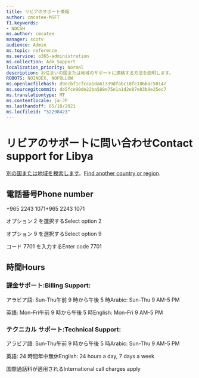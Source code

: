 ```yaml
---
title: リビアのサポート情報
author: cmcatee-MSFT
f1.keywords:
- NOCSH
ms.author: cmcatee
manager: scotv
audience: Admin
ms.topic: reference
ms.service: o365-administration
ms.collection: Adm_Support
localization_priority: Normal
description: お住まいの国または地域のサポートに連絡する方法を説明します。
ROBOTS: NOINDEX, NOFOLLOW
ms.openlocfilehash: d9ecbf1cfcca1da61339dfabc18fe186bac50147
ms.sourcegitcommit: de5fce90de22ba588e75e1a1d2e87e03b9e25ec7
ms.translationtype: MT
ms.contentlocale: ja-JP
ms.lasthandoff: 05/10/2021
ms.locfileid: "52298423"
---
```

# <a name="contact-support-for-libya"></a><span data-ttu-id="03353-103">リビアのサポートに問い合わせ</span><span class="sxs-lookup"><span data-stu-id="03353-103">Contact support for Libya</span></span>

<span data-ttu-id="03353-104">[別の国または地域を検索します](../../business-video/get-help-support.md)。</span><span class="sxs-lookup"><span data-stu-id="03353-104">[Find another country or region](../../business-video/get-help-support.md).</span></span>

## <a name="phone-number"></a><span data-ttu-id="03353-105">電話番号</span><span class="sxs-lookup"><span data-stu-id="03353-105">Phone number</span></span>
<span data-ttu-id="03353-106">+965 2243 1071</span><span class="sxs-lookup"><span data-stu-id="03353-106">+965 2243 1071</span></span>

<span data-ttu-id="03353-107">オプション 2 を選択する</span><span class="sxs-lookup"><span data-stu-id="03353-107">Select option 2</span></span>

<span data-ttu-id="03353-108">オプション 9 を選択する</span><span class="sxs-lookup"><span data-stu-id="03353-108">Select option 9</span></span>

<span data-ttu-id="03353-109">コード 7701 を入力する</span><span class="sxs-lookup"><span data-stu-id="03353-109">Enter code 7701</span></span>

## <a name="hours"></a><span data-ttu-id="03353-110">時間</span><span class="sxs-lookup"><span data-stu-id="03353-110">Hours</span></span>
### <a name="billing-support"></a><span data-ttu-id="03353-111">課金サポート:</span><span class="sxs-lookup"><span data-stu-id="03353-111">Billing Support:</span></span>

<span data-ttu-id="03353-112">アラビア語: Sun-Thu午前 9 時から午後 5 時</span><span class="sxs-lookup"><span data-stu-id="03353-112">Arabic: Sun-Thu 9 AM-5 PM</span></span>

<span data-ttu-id="03353-113">英語: Mon-Fri午前 9 時から午後 5 時</span><span class="sxs-lookup"><span data-stu-id="03353-113">English: Mon-Fri 9 AM-5 PM</span></span>

### <a name="technical-support"></a><span data-ttu-id="03353-114">テクニカル サポート:</span><span class="sxs-lookup"><span data-stu-id="03353-114">Technical Support:</span></span>

<span data-ttu-id="03353-115">アラビア語: Sun-Thu午前 9 時から午後 5 時</span><span class="sxs-lookup"><span data-stu-id="03353-115">Arabic: Sun-Thu 9 AM-5 PM</span></span>

<span data-ttu-id="03353-116">英語: 24 時間年中無休</span><span class="sxs-lookup"><span data-stu-id="03353-116">English: 24 hours a day, 7 days a week</span></span>

<span data-ttu-id="03353-117">国際通話料が適用される</span><span class="sxs-lookup"><span data-stu-id="03353-117">International call charges apply</span></span>
